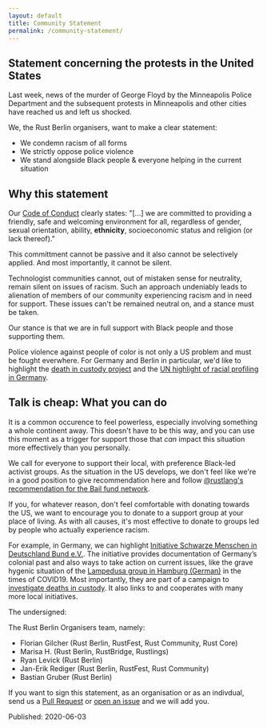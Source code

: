 ```yaml
---
layout: default
title: Community Statement
permalink: /community-statement/
---
```

<article class="page" role="main">

# Statement concerning the protests in the United States

Last week, news of the murder of George Floyd by the Minneapolis Police Department and the subsequent protests in Minneapolis and other cities have reached us and left us shocked.

We, the Rust Berlin organisers, want to make a clear statement:
* We condemn racism of all forms
* We strictly oppose police violence
* We stand alongside Black people & everyone helping in the current situation

## Why this statement

Our [Code of Conduct](https://berlincodeofconduct.org) clearly states:
"[...] we are committed to providing a friendly, safe and welcoming environment for all, regardless of gender, sexual orientation, ability, **ethnicity**, socioeconomic status and religion (or lack thereof)."

This committment cannot be passive and it also cannot be selectively applied. And most importantly, it cannot be silent.

Technologist communities cannot, out of mistaken sense for neutrality, remain silent on issues of racism.
Such an approach undeniably leads to alienation of members of our community experiencing racism and in need for support.
These issues can't be remained neutral on, and a stance must be taken.

Our stance is that we are in full support with Black people and those supporting them.

Police violence against people of color is not only a US problem and must be fought everwhere. For Germany and Berlin in particular, we'd like to highlight the [death in custody project](http://isdonline.de/death-in-custody-aufklaerung-der-todesumstaende-in-gewahrsamssituationen-jetzt/) and the [UN highlight of racial profiling in Germany](https://news.un.org/en/story/2017/02/552282-germany-un-rights-panel-highlights-racial-profiling-against-people-african).

## Talk is cheap: What you can do

It is a common occurence to feel powerless, especially involving something a whole continent away.
This doesn't have to be this way, and you can use this moment as a trigger for support those that _can_ impact this situation more effectively than you personally.

We call for everyone to support their local, with preference Black-led activist groups. As the situation in the US develops, we don't feel like we're in a good position to give recommendation here and follow [@rustlang's recommendation for the Bail fund network](https://bailfunds.github.io/).

If you, for whatever reason, don't feel comfortable with donating towards the US, we want to encourage you to donate to a support group at your place of living.
As with all causes, it's most effective to donate to groups led by people who actually experience racism.

For example, in Germany, we can highlight [Initiative Schwarze Menschen in Deutschland Bund e.V.](http://isdonline.de/).
The initiative provides documentation of Germany’s colonial past and also ways to take action on current issues, like the grave hygenic situation of the [Lampedusa group in Hamburg (German)](http://isdonline.de/die-lampedusa-gruppe-in-hamburg-braucht-unterstuetzung-jetzt/) in the times of COVID19.
Most importantly, they are part of a campaign to [investigate deaths in custody](http://isdonline.de/death-in-custody-aufklaerung-der-todesumstaende-in-gewahrsamssituationen-jetzt/).
It also links to and cooperates with many more local initiatives.


The undersigned:

The Rust Berlin Organisers team, namely:
* Florian Gilcher (Rust Berlin, RustFest, Rust Community, Rust Core)
* Marisa H. (Rust Berlin, RustBridge, Rustlings)
* Ryan Levick (Rust Berlin)
* Jan-Erik Rediger (Rust Berlin, RustFest, Rust Community)
* Bastian Gruber (Rust Berlin)

If you want to sign this statement, as an organisation or as an indivdual,
send us a [Pull Request](https://github.com/berlinrs/berline.rs) or [open an issue](https://github.com/berlinrs/berline.rs/issues/new) and we will add you.

<time datetime="2020-06-03T00:00:00Z">
<p>
Published: 2020-06-03
</p>
</time>

</article>
